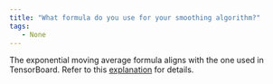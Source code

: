 ```yaml
---
title: "What formula do you use for your smoothing algorithm?"
tags:
   - None
---
```

The exponential moving average formula aligns with the one used in TensorBoard. Refer to this [explanation](https://stackoverflow.com/questions/42281844/what-is-the-mathematics-behind-the-smoothing-parameter-in-tensorboards-scalar) for details.